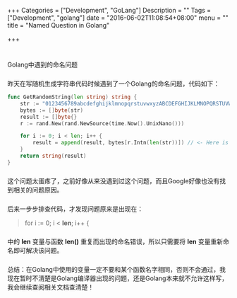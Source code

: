 +++
Categories = ["Development", "GoLang"]
Description = ""
Tags = ["Development", "golang"]
date = "2016-06-02T11:08:54+08:00"
menu = ""
title = "Named Question in Golang"

+++

# 
Golang中遇到的命名问题

### 
昨天在写随机生成字符串代码时候遇到了一个Golang的命名问题，代码如下：

```go
func GetRandomString(len string) string {
    str := "0123456789abcdefghijklmnopqrstuvwxyzABCDEFGHIJKLMNOPQRSTUVWXYZ"
    bytes := []byte(str)
    result := []byte{}
    r := rand.New(rand.NewSource(time.Now().UnixNano()))

    for i := 0; i < len; i++ {
        result = append(result, bytes[r.Intn(len(str))]) // <- Here is the Problem: `cannot call non-function len (type int)`
    }
    return string(result)
}
```


### 
这个问题太蛋疼了，之前好像从来没遇到过这个问题，而且Google好像也没有找到相关的问题原因。

### 
后来一步步排查代码，才发现问题原来是出现在：

> for i := 0; i < **len**; i++ {

### 
中的 **len** 变量与函数 **len()** 重复而出现的命名错误，所以只需要将 **len** 变量重新命名即可解决该问题。

### 
总结：在Golang中使用的变量一定不要和某个函数名字相同，否则不会通过，我现在暂时不清楚是Golang编译器出现的问题，还是Golang本来就不允许这样写，我会继续查阅相关文档查清楚！
